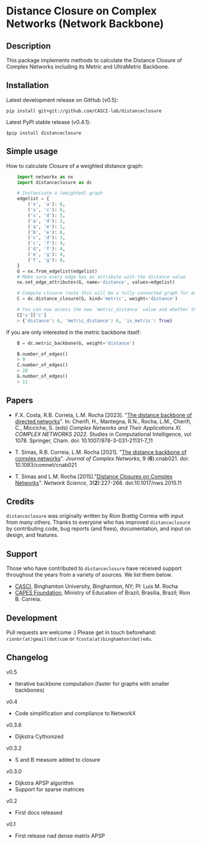 Distance Closure on Complex Networks (Network Backbone)
=======================================================


Description
-------------

This package implements methods to calculate the Distance Closure of Complex Networks including its Metric and UltraMetric Backbone.


Installation
---------------

Latest development release on GitHub (v0.5):

```
pip install git+git://github.com/CASCI-lab/distanceclosure
```

Latest PyPI stable release (v0.4.1):

```
$pip install distanceclosure
```


Simple usage
------------

How to calculate Closure of a weighted distance graph:

```python
    import networkx as nx
    import distanceclosure as dc

    # Instanciate a (weighted) graph
    edgelist = {
        ('s', 'a'): 8,
        ('s', 'c'): 6,
        ('s', 'd'): 5,
        ('a', 'd'): 2,
        ('a', 'e'): 1,
        ('b', 'e'): 6,
        ('c', 'd'): 3,
        ('c', 'f'): 9,
        ('d', 'f'): 4,
        ('e', 'g'): 4,
        ('f', 'g'): 0,
    }
    G = nx.from_edgelist(edgelist)
    # Make sure every edge has an attribute with the distance value
    nx.set_edge_attributes(G, name='distance', values=edgelist)

    # Compute closure (note this will be a fully connected graph for an undirected connected component. It can be slow for large graphs)
    C = dc.distance_closure(G, kind='metric', weight='distance')

    # You can now access the new `metric_distance` value and whether the edge is part of the metric backbone.
    C['s']['c']
    > {'distance': 6, 'metric_distance': 6, 'is_metric': True}
```

If you are only interested in the metric backbone itself:

```python
    B = dc.metric_backbone(G, weight='distance')

    B.number_of_edges()
    > 9
    C.number_of_edges()
    > 28
    G.number_of_edges()
    > 11
```

Papers
-------

- F.X. Costa, R.B. Correia, L.M. Rocha [2023]. "[The distance backbone of directed networks](https://link.springer.com/chapter/10.1007/978-3-031-21131-7_11)". In: Cherifi, H., Mantegna, R.N., Rocha, L.M., Cherifi, C., Micciche, S. (eds) *Complex Networks and Their Applications XI. COMPLEX NETWORKS 2022.* Studies in Computational Intelligence, vol 1078. Springer, Cham. doi: 10.1007/978-3-031-21131-7_11

- T. Simas, R.B. Correia, L.M. Rocha [2021]. "[The distance backbone of complex networks](https://academic.oup.com/comnet/article/9/6/cnab021/6403661)". *Journal of Complex Networks*, 9 (**6**):cnab021. doi: 10.1093/comnet/cnab021

- T. Simas and L.M. Rocha [2015]."[Distance Closures on Complex Networks](http://www.informatics.indiana.edu/rocha/publications/NWS14.php)". *Network Science*, 3(**2**):227-268. doi:10.1017/nws.2015.11


Credits
--------

``distanceclosure`` was originally written by Rion Brattig Correia with input from many others. Thanks to everyone who has improved ``distanceclosure`` by contributing code, bug reports (and fixes), documentation, and input on design, and features.


Support
-------

Those who have contributed to ``distanceclosure`` have received support throughout the years from a variety of sources.  We list them below.

- [CASCI](https://casci.binghamton.edu/casci.php), Binghamton University, Binghamton, NY; PI: Luis M. Rocha
- [CAPES Foundation](https://www.gov.br/capes/pt-br), Ministry of Education of Brazil, Brasília, Brazil; Rion B. Correia.


Development
-----------

Pull requests are welcome :) Please get in touch beforehand: `rionbr(at)gmail(dot)com` or `fcosta(at)binghamton(dot)edu`.


Changelog
---------

v0.5
- Iterative backbone computation (faster for graphs with smaller backbones)

v0.4
- Code simplification and compliance to NetworkX

v0.3.6
- Dijkstra Cythonized

v0.3.2
- S and B measure added to closure

v0.3.0
- Dijkstra APSP algorithm
- Support for sparse matrices

v0.2
- First docs released

v0.1
- First release nad dense matrix APSP